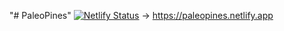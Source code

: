 "# PaleoPines"
[![Netlify Status](https://api.netlify.com/api/v1/badges/f5c6bea4-5da4-4b85-af7f-d17d839999b4/deploy-status)](https://app.netlify.com/sites/paleopines/deploys)
-> https://paleopines.netlify.app
